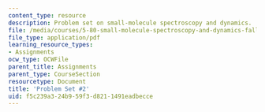 ```yaml
---
content_type: resource
description: Problem set on small-molecule spectroscopy and dynamics.
file: /media/courses/5-80-small-molecule-spectroscopy-and-dynamics-fall-2008/f5c239a324b959f3d8211491eadbecce_ps2_1976.pdf
file_type: application/pdf
learning_resource_types:
- Assignments
ocw_type: OCWFile
parent_title: Assignments
parent_type: CourseSection
resourcetype: Document
title: 'Problem Set #2'
uid: f5c239a3-24b9-59f3-d821-1491eadbecce
---
```

